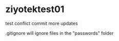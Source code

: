 # ziyotektest01


test conflict commit
more updates

.gitignore will ignore files in the "passwords" folder